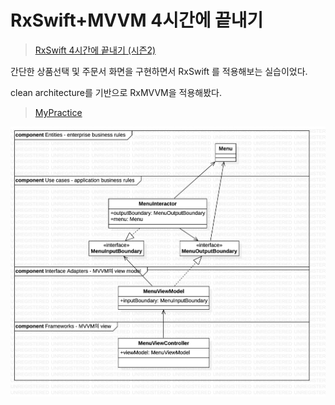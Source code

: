 # RxSwift+MVVM 4시간에 끝내기
> [RxSwift 4시간에 끝내기 (시즌2)](README_s2.md)

간단한 상품선택 및 주문서 화면을 구현하면서 RxSwift 를 적용해보는 실습이었다.

clean architecture를 기반으로 RxMVVM을 적용해봤다.

> [MyPractice](myPractice/)

![](myPractice/MainClassDiagram.jpg)
